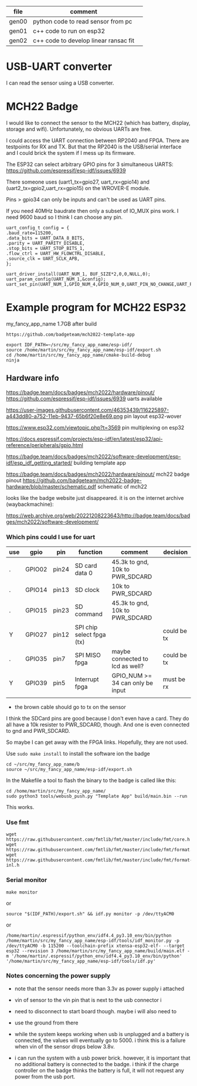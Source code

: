 
| file  | comment                               |   |
|-------|---------------------------------------|---|
| gen00 | python code to read sensor from pc    |   |
| gen01 | c++ code to run on esp32              |   |
| gen02 | c++ code to develop linear ransac fit |   |


# USB-UART converter

I can read the sensor using a USB converter.

# MCH22 Badge

I would like to connect the sensor to the MCH22 (which has battery,
display, storage and wifi). Unfortunately, no obvious UARTs are free.


I could access the UART connection between RP2040 and FPGA. There are
testpoints for RX and TX. But that the RP2040 is the USB/serial
interface and I could brick the system if I mess up its firmware.


The ESP32 can select arbitrary GPIO pins for 3 simultaneous UARTS:
https://github.com/espressif/esp-idf/issues/6939

There someone uses (uart1_tx=gpio27, uart_rx=gpio14) and
(uart2_tx=gpio2,uart_rx=gpio15) on the WROVER-E module.

Pins > gpio34 can only be inputs and can't be used as UART pins.

If you need 40MHz baudrate then only a subset of IO_MUX pins work. I
need 9600 baud so I think I can choose any pin.

```
uart_config_t config = {
.baud_rate=115200,
.data_bits = UART_DATA_8_BITS,
.parity = UART_PARITY_DISABLE,
.stop_bits = UART_STOP_BITS_1,
.flow_ctrl = UART_HW_FLOWCTRL_DISABLE,
.source_clk = UART_SCLK_APB,
};

uart_driver_install(UART_NUM_1, BUF_SIZE*2,0,0,NULL,0);
uart_param_config(UART_NUM_1,&config);
uart_set_pin(UART_NUM_1,GPIO_NUM_4,GPIO_NUM_0,UART_PIN_NO_CHANGE,UART_PIN_NO_CHANGE);

```

# Example program for MCH22 ESP32

my_fancy_app_name 1.7GB after build

```
https://github.com/badgeteam/mch2022-template-app

```

```
export IDF_PATH=~/src/my_fancy_app_name/esp-idf/
source /home/martin/src/my_fancy_app_name/esp-idf/export.sh
cd /home/martin/src/my_fancy_app_name/cmake-build-debug
ninja

```

## Hardware info

https://badge.team/docs/badges/mch2022/hardware/pinout/
https://github.com/espressif/esp-idf/issues/6939 uarts available

https://user-images.githubusercontent.com/46353439/116225897-a443dd80-a752-11eb-9437-65b6f20e8e69.png pin layout esp32-wover

https://www.esp32.com/viewtopic.php?t=3569 pin multiplexing on esp32

https://docs.espressif.com/projects/esp-idf/en/latest/esp32/api-reference/peripherals/gpio.html

https://badge.team/docs/badges/mch2022/software-development/esp-idf/esp_idf_getting_started/ building template app


https://badge.team/docs/badges/mch2022/hardware/pinout/ mch22 badge pinout
https://github.com/badgeteam/mch2022-badge-hardware/blob/master/schematic.pdf schematic of mch22

looks like the badge website just disappeared. it is on the internet archive (waybackmachine):

https://web.archive.org/web/20221208223643/http://badge.team/docs/badges/mch2022/software-development/


### Which pins could I use for uart
	
| use | gpio   | pin   | function                  | comment                          | decision    |
|-----|--------|-------|---------------------------|----------------------------------|-------------|
| .   | GPIO02 | pin24 | SD card data 0            | 45.3k to gnd, 10k to PWR_SDCARD  |             |
| .   | GPIO14 | pin13 | SD clock                  | 10k to PWR_SDCARD                |             |
| .   | GPIO15 | pin23 | SD command                | 45.3k to gnd, 10k to PWR_SDCARD  |             |
| Y   | GPIO27 | pin12 | SPI chip select fpga (tx) |                                  | could be tx |
| .   | GPIO35 | pin7  | SPI MISO fpga             | maybe connected to lcd as well?  | could be tx |
| Y   | GPIO39 | pin5  | Interrupt fpga            | GPIO_NUM >= 34 can only be input | must be rx  |
|     |        |       |                           |                                  |             |


- the brown cable should go to tx on the sensor


I think the SDCard pins are good because I don't even have a
card. They do all have a 10k resister to PWR_SDCARD, though. And one
is even connected to gnd and PWR_SDCARD.

So maybe I can get away with the FPGA links. Hopefully, they are not
used.

Use `sudo make install` to install the software ion the badge

```
cd ~/src/my_fancy_app_name/b
source ~/src/my_fancy_app_name/esp-idf/export.sh 
```

In the Makefile a tool to flash the binary to the badge is called like this:

```
cd /home/martin/src/my_fancy_app_name/
sudo python3 tools/webusb_push.py "Template App" build/main.bin --run
```

This works.


### Use fmt

```
wget https://raw.githubusercontent.com/fmtlib/fmt/master/include/fmt/core.h
wget https://raw.githubusercontent.com/fmtlib/fmt/master/include/fmt/format.h
wget https://raw.githubusercontent.com/fmtlib/fmt/master/include/fmt/format-inl.h
```


### Serial monitor

```
make monitor
```
or

```
source "$(IDF_PATH)/export.sh" && idf.py monitor -p /dev/ttyACM0
```
or

```
/home/martin/.espressif/python_env/idf4.4_py3.10_env/bin/python /home/martin/src/my_fancy_app_name/esp-idf/tools/idf_monitor.py -p /dev/ttyACM0 -b 115200 --toolchain-prefix xtensa-esp32-elf- --target esp32 --revision 3 /home/martin/src/my_fancy_app_name/build/main.elf -m '/home/martin/.espressif/python_env/idf4.4_py3.10_env/bin/python' '/home/martin/src/my_fancy_app_name/esp-idf/tools/idf.py'
```

### Notes concerning the power supply

- note that the sensor needs more than 3.3v as power supply i attached
- vin of sensor to the vin pin that is next to the usb connector i
- need to disconnect to start board though. maybe i will also need to
- use the ground from there

- while the system keeps working when usb is unplugged and a battery
  is connected, the values will eventually go to 5000. i think this is
  a failure when vin of the sensor drops below 3.8v.

- i can run the system with a usb power brick. however, it is
  important that no additional battery is connected to the badge. i
  think if the charge controller on the badge thinks the battery is
  full, it will not request any power from the usb port.
